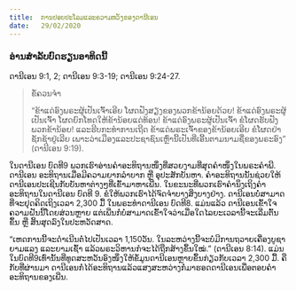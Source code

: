 ```yaml
---
title:  ການປອບປະໂລມແລະຄວາມຫວັງຂອງດານີເອນ
date:   29/02/2020
---
```


### ອ່ານສຳລັບບົດຮຽນອາທິດນີ້
ດານີເອນ 9:1, 2; ດານີເອນ 9:3-19; ດານີເອນ 9:24-27.

> <p>ຂໍ້ຄວນຈຳ</p>
> “ຂ້າແດ່ອົງພຣະຜູ້ເປັນເຈົ້າເອີຍ ໂຜດຟັງສຽງຂອງພວກຂ້ານ້ອຍດ້ວຍ! ຂ້າແດ່ອົງພຣະຜູ້ເປັນເຈົ້າ ໂຜດຍົກໂທດໃຫ້ຂ້ານ້ອຍແດ່ທ້ອນ! ຂ້າແດ່ອົງພຣະຜູ້ເປັນເຈົ້າ ຂໍໂຜດຮັບຟັງພວກຂ້ານ້ອຍ! ແລະຮີບກະທຳການເຖີດ ຂ້າແດ່ພຣະເຈົ້າຂອງຂ້ານ້ອຍເອີຍ ຂໍໂຜດຢ່າຊັກຊ້າຢູ່ເລີຍ ເພາະວ່າເມືອງແລະປະຊາຊົນເຫຼົ່ານີ້ເປັນທີ່ເອີ້ນຕາມນາມຊື່ຂອງພຣະອົງ” (ດານີເອນ 9:19).

ໃນດານີເອນ ບົດທີ9 ພວກເຮົາອ່ານຄຳອະທິຖານໜຶ່ງທີ່ສວຍງາມທີ່ສຸດຄຳໜຶ່ງໃນພຣະຄຳພີ. ດານີເອນ ອະທິຖານເມື່ອມີຄວາມຍາກລຳບາກ ຫຼື ອຸປະສັກບັນຫາ. ຄຳອະທິຖານນັ້ນຊ່ວຍໃຫ້ດານີເອນປະເຊີນກັບບັນຫາຕ່າງໆທີ່ເຂົ້າມາຫາເພີ່ນ. ໃນຂະນະທີ່ພວກເຮົາຄຳນຶງເຖິງຄຳອະທິຖານໃນດານີເອນ ບົດທີ 9. ຂໍໃຫ້ພວກເຮົາໄດ້ຈົດຈຳບາງສິ່ງບາງຢ່າງ. ດານີເອນບໍ່ສາມາດທີ່ຈະຢຸດຄິດເຖິງເວລາ 2,300 ມື້ ໃນພຣະທຳດານີເອນ ບົດທີ8. ແມ່ນແລ້ວ ດານີເອນເຂົ້າໃຈຄວາມຝັນນີ້ໂດຍສ່ວນຫຼາຍ ແຕ່ເພີ່ນກໍ່ບໍ່ສາມາດເຂົ້າໃຈວ່າເມື່ອໃດໄລຍະເວລານີ້ຈະເລີ່ມຕົ້ນຂຶ້ນ ຫຼື ສິ້ນສຸດລົງໃນປະຫວັດສາດ.

“ເຫດການນີ້ຈະດຳເນີນຕໍ່ໄປເປັນເວລາ 1,150ວັນ. ໃນລະຫວ່າງນີ້ຈະບໍ່ມີການຖວາຍເຄື່ອງບູຊາ ຍາມແລງ ແລະຍາມເຊົ້າ ແລ້ວພຣະວິຫານກໍຈະໄດ້ຖືກສ້າງຂຶ້ນໃໝ່.” (ດານີເອນ 8:14). ແມ່ນໃນບົດທີ9ເທົ່ານັ້ນທີ່ທູດສະຫວັນອົງໜຶ່ງໃຫ້ຂໍ້ມູນດານີເອນຫຼາຍຂຶ້ນກ່ຽວກັບເວລາ 2,300 ມື້. ຄືກັບທີ່ຜ່ານມາ ດານີເອນກໍ່ໄດ້ອະທິຖານແລ້ວແສງສະຫວ່າງກໍ່ມາຮອດດານີເອນເພື່ອຕອບຄຳອະທິຖານຂອງເພີ່ນ.